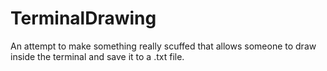 # TerminalDrawing

An attempt to make something really scuffed that allows someone to draw inside the terminal and save it to a .txt file.